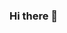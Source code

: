 ### Hi there 👋

<!--
**simonaa2/simonaa2** is a ✨ _special_ ✨ repository because its `README.md` (this file) appears on your GitHub profile.

Here are some ideas to get you started:

- 🔭 I’m currently working on ... a model to predict High School performances based on results in previous years. 
- 🌱 I’m currently learning ...R programming
- 👯 I’m looking to collaborate on ... using best types of prediction techniques. 
- 🤔 I’m looking for help with ...R programming
- 💬 Ask me about ...
- 📫 How to reach me: ... 
- 😄 Pronouns: ... 
- ⚡ Fun fact: ... I enjoy ocean kayaking- but its gets a bit hairy when the waves get big or a shark comes close....
-->
